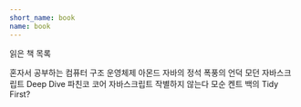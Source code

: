 ```yaml
---
short_name: book
name: book
---
```


읽은 책 목록

혼자서 공부하는 컴퓨터 구조 운영체제
아몬드
자바의 정석
폭풍의 언덕
모던 자바스크립트 Deep Dive
파친코
코어 자바스크립트
작별하지 않는다
모순
켄트 백의 Tidy First?
